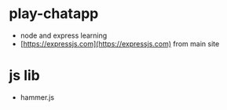 # play-chatapp
* node and express learning
* [https://expressjs.com](https://expressjs.com) from main site

# js lib
* hammer.js
